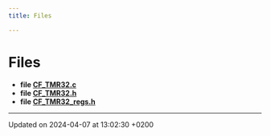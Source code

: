 ```yaml
---
title: Files

---
```


# Files




* **file [CF_TMR32.c](Files/CF__TMR32_8c.md#file-ef-tmr32.c)** 
* **file [CF_TMR32.h](Files/CF__TMR32_8h.md#file-ef-tmr32.h)** 
* **file [CF_TMR32_regs.h](Files/CF__TMR32__regs_8h.md#file-ef-tmr32-regs.h)** 



-------------------------------

Updated on 2024-04-07 at 13:02:30 +0200
